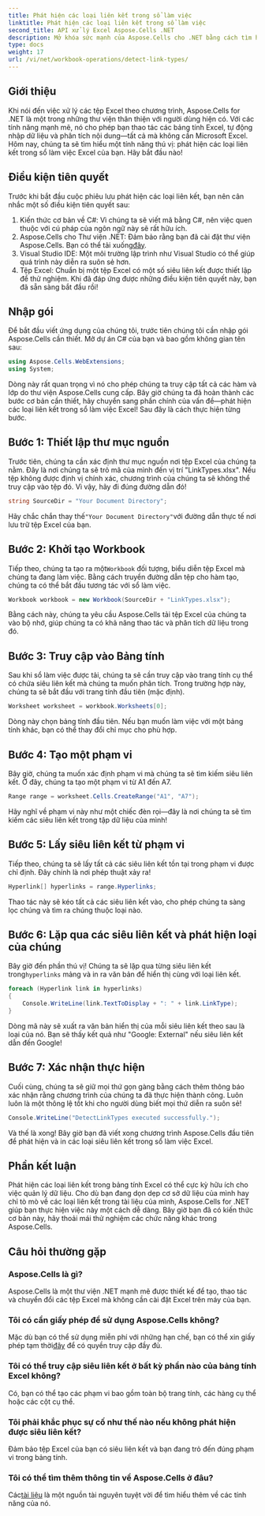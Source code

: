 ```yaml
---
title: Phát hiện các loại liên kết trong sổ làm việc
linktitle: Phát hiện các loại liên kết trong sổ làm việc
second_title: API xử lý Excel Aspose.Cells .NET
description: Mở khóa sức mạnh của Aspose.Cells cho .NET bằng cách tìm hiểu cách phát hiện hiệu quả các loại siêu liên kết trong bảng tính Excel với hướng dẫn toàn diện này.
type: docs
weight: 17
url: /vi/net/workbook-operations/detect-link-types/
---
```

## Giới thiệu
Khi nói đến việc xử lý các tệp Excel theo chương trình, Aspose.Cells for .NET là một trong những thư viện thân thiện với người dùng hiện có. Với các tính năng mạnh mẽ, nó cho phép bạn thao tác các bảng tính Excel, tự động nhập dữ liệu và phân tích nội dung—tất cả mà không cần Microsoft Excel. Hôm nay, chúng ta sẽ tìm hiểu một tính năng thú vị: phát hiện các loại liên kết trong sổ làm việc Excel của bạn. Hãy bắt đầu nào!
## Điều kiện tiên quyết
Trước khi bắt đầu cuộc phiêu lưu phát hiện các loại liên kết, bạn nên cân nhắc một số điều kiện tiên quyết sau:
1. Kiến thức cơ bản về C#: Vì chúng ta sẽ viết mã bằng C#, nên việc quen thuộc với cú pháp của ngôn ngữ này sẽ rất hữu ích.
2.  Aspose.Cells cho Thư viện .NET: Đảm bảo rằng bạn đã cài đặt thư viện Aspose.Cells. Bạn có thể tải xuống[đây](https://releases.aspose.com/cells/net/).
3. Visual Studio IDE: Một môi trường lập trình như Visual Studio có thể giúp quá trình này diễn ra suôn sẻ hơn.
4. Tệp Excel: Chuẩn bị một tệp Excel có một số siêu liên kết được thiết lập để thử nghiệm.
Khi đã đáp ứng được những điều kiện tiên quyết này, bạn đã sẵn sàng bắt đầu rồi!
## Nhập gói
Để bắt đầu viết ứng dụng của chúng tôi, trước tiên chúng tôi cần nhập gói Aspose.Cells cần thiết. Mở dự án C# của bạn và bao gồm không gian tên sau:
```csharp
using Aspose.Cells.WebExtensions;
using System;
```
Dòng này rất quan trọng vì nó cho phép chúng ta truy cập tất cả các hàm và lớp do thư viện Aspose.Cells cung cấp.
Bây giờ chúng ta đã hoàn thành các bước cơ bản cần thiết, hãy chuyển sang phần chính của vấn đề—phát hiện các loại liên kết trong sổ làm việc Excel! Sau đây là cách thực hiện từng bước.
## Bước 1: Thiết lập thư mục nguồn
Trước tiên, chúng ta cần xác định thư mục nguồn nơi tệp Excel của chúng ta nằm. Đây là nơi chúng ta sẽ trỏ mã của mình đến vị trí "LinkTypes.xlsx". Nếu tệp không được định vị chính xác, chương trình của chúng ta sẽ không thể truy cập vào tệp đó. Vì vậy, hãy đi đúng đường dẫn đó!
```csharp
string SourceDir = "Your Document Directory";
```
 Hãy chắc chắn thay thế`"Your Document Directory"`với đường dẫn thực tế nơi lưu trữ tệp Excel của bạn.
## Bước 2: Khởi tạo Workbook
 Tiếp theo, chúng ta tạo ra một`Workbook` đối tượng, biểu diễn tệp Excel mà chúng ta đang làm việc. Bằng cách truyền đường dẫn tệp cho hàm tạo, chúng ta có thể bắt đầu tương tác với sổ làm việc.
```csharp
Workbook workbook = new Workbook(SourceDir + "LinkTypes.xlsx");
```
Bằng cách này, chúng ta yêu cầu Aspose.Cells tải tệp Excel của chúng ta vào bộ nhớ, giúp chúng ta có khả năng thao tác và phân tích dữ liệu trong đó.
## Bước 3: Truy cập vào Bảng tính
Sau khi sổ làm việc được tải, chúng ta sẽ cần truy cập vào trang tính cụ thể có chứa siêu liên kết mà chúng ta muốn phân tích. Trong trường hợp này, chúng ta sẽ bắt đầu với trang tính đầu tiên (mặc định).
```csharp
Worksheet worksheet = workbook.Worksheets[0];
```
Dòng này chọn bảng tính đầu tiên. Nếu bạn muốn làm việc với một bảng tính khác, bạn có thể thay đổi chỉ mục cho phù hợp. 
## Bước 4: Tạo một phạm vi
Bây giờ, chúng ta muốn xác định phạm vi mà chúng ta sẽ tìm kiếm siêu liên kết. Ở đây, chúng ta tạo một phạm vi từ A1 đến A7.
```csharp
Range range = worksheet.Cells.CreateRange("A1", "A7");
```
Hãy nghĩ về phạm vi này như một chiếc đèn rọi—đây là nơi chúng ta sẽ tìm kiếm các siêu liên kết trong tập dữ liệu của mình!
## Bước 5: Lấy siêu liên kết từ phạm vi
Tiếp theo, chúng ta sẽ lấy tất cả các siêu liên kết tồn tại trong phạm vi được chỉ định. Đây chính là nơi phép thuật xảy ra!
```csharp
Hyperlink[] hyperlinks = range.Hyperlinks;
```
Thao tác này sẽ kéo tất cả các siêu liên kết vào, cho phép chúng ta sàng lọc chúng và tìm ra chúng thuộc loại nào.
## Bước 6: Lặp qua các siêu liên kết và phát hiện loại của chúng
Bây giờ đến phần thú vị! Chúng ta sẽ lặp qua từng siêu liên kết trong`hyperlinks` mảng và in ra văn bản để hiển thị cùng với loại liên kết.
```csharp
foreach (Hyperlink link in hyperlinks)
{
	Console.WriteLine(link.TextToDisplay + ": " + link.LinkType);
}
```
Dòng mã này sẽ xuất ra văn bản hiển thị của mỗi siêu liên kết theo sau là loại của nó. Bạn sẽ thấy kết quả như "Google: External" nếu siêu liên kết dẫn đến Google!
## Bước 7: Xác nhận thực hiện
Cuối cùng, chúng ta sẽ giữ mọi thứ gọn gàng bằng cách thêm thông báo xác nhận rằng chương trình của chúng ta đã thực hiện thành công. Luôn luôn là một thông lệ tốt khi cho người dùng biết mọi thứ diễn ra suôn sẻ!
```csharp
Console.WriteLine("DetectLinkTypes executed successfully.");
```
Và thế là xong! Bây giờ bạn đã viết xong chương trình Aspose.Cells đầu tiên để phát hiện và in các loại siêu liên kết trong sổ làm việc Excel.
## Phần kết luận
Phát hiện các loại liên kết trong bảng tính Excel có thể cực kỳ hữu ích cho việc quản lý dữ liệu. Cho dù bạn đang dọn dẹp cơ sở dữ liệu của mình hay chỉ tò mò về các loại liên kết trong tài liệu của mình, Aspose.Cells for .NET giúp bạn thực hiện việc này một cách dễ dàng. Bây giờ bạn đã có kiến thức cơ bản này, hãy thoải mái thử nghiệm các chức năng khác trong Aspose.Cells.
## Câu hỏi thường gặp
### Aspose.Cells là gì?
Aspose.Cells là một thư viện .NET mạnh mẽ được thiết kế để tạo, thao tác và chuyển đổi các tệp Excel mà không cần cài đặt Excel trên máy của bạn.
### Tôi có cần giấy phép để sử dụng Aspose.Cells không?
 Mặc dù bạn có thể sử dụng miễn phí với những hạn chế, bạn có thể xin giấy phép tạm thời[đây](https://purchase.aspose.com/temporary-license/) để có quyền truy cập đầy đủ.
### Tôi có thể truy cập siêu liên kết ở bất kỳ phần nào của bảng tính Excel không?
Có, bạn có thể tạo các phạm vi bao gồm toàn bộ trang tính, các hàng cụ thể hoặc các cột cụ thể.
### Tôi phải khắc phục sự cố như thế nào nếu không phát hiện được siêu liên kết?
Đảm bảo tệp Excel của bạn có siêu liên kết và bạn đang trỏ đến đúng phạm vi trong bảng tính.
### Tôi có thể tìm thêm thông tin về Aspose.Cells ở đâu?
 Các[tài liệu](https://reference.aspose.com/cells/net/) là một nguồn tài nguyên tuyệt vời để tìm hiểu thêm về các tính năng của nó.